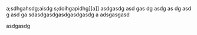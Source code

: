 a;sdhgahsdg;aisdg
s;doihgapidhg]]a]\]
asdgasdg
asd
gas
dg
asdg
as
dg
asd
g
asd
ga
sdasdgasdgasdgasdgasdg
a
adsgasgasd

asdgasdg

